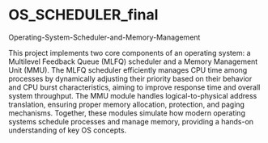 ﻿# OS_SCHEDULER_final

Operating-System-Scheduler-and-Memory-Management

This project implements two core components of an operating system: a Multilevel Feedback Queue (MLFQ) scheduler and a Memory Management Unit (MMU). The MLFQ scheduler efficiently manages CPU time among processes by dynamically adjusting their priority based on their behavior and CPU burst characteristics, aiming to improve response time and overall system throughput. The MMU module handles logical-to-physical address translation, ensuring proper memory allocation, protection, and paging mechanisms. Together, these modules simulate how modern operating systems schedule processes and manage memory, providing a hands-on understanding of key OS concepts.
